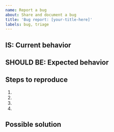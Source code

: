 ```yaml
---
name: Report a bug
about: Share and document a bug
title: 'Bug report: [your-title-here]'
labels: bug, triage
---
```


<!--- Provide a general summary of the issue in the "title" above -->
## IS: Current behavior
<!--- Tell us what bug is happening -->
<!--- Please include a screenshot or gif if possible! -->

## SHOULD BE: Expected behavior
<!--- Tell us what should happen -->

## Steps to reproduce
<!--- Provide a link to a live example, or a set of steps to follow to reproduce -->
1.
2.
3.
4.

## Possible solution
<!--- (Optional) Suggest a fix/reason for the bug -->
